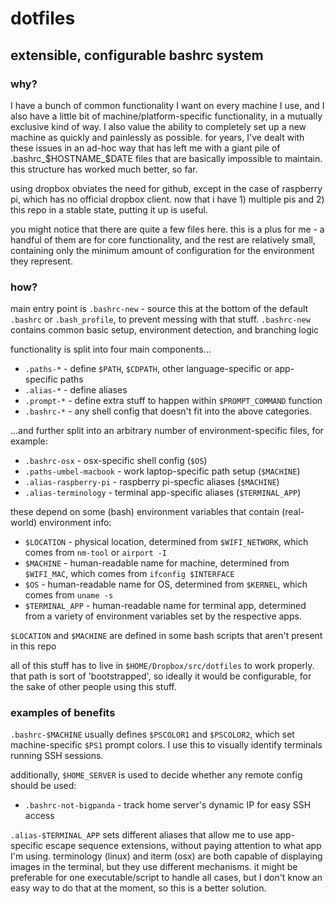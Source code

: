 # dotfiles

## extensible, configurable bashrc system

### why?
I have a bunch of common functionality I want on every machine I use, and I also have a little bit of machine/platform-specific functionality, in a mutually exclusive kind of way. I also value the ability to completely set up a new machine as quickly and painlessly as possible. for years, I've dealt with these issues in an ad-hoc way that has left me with a giant pile of .bashrc_$HOSTNAME_$DATE files that are basically impossible to maintain. this structure has worked much better, so far.

using dropbox obviates the need for github, except in the case of raspberry pi, which has no official dropbox client. now that i have 1) multiple pis and 2) this repo in a stable state, putting it up is useful.

you might notice that there are quite a few files here. this is a plus for me - a handful of them are for core functionality, and the rest are relatively small, containing only the minimum amount of configuration for the environment they represent.

### how?

main entry point is `.bashrc-new` - source this at the bottom of the default `.bashrc` or `.bash_profile`, to prevent messing with that stuff. `.bashrc-new` contains common basic setup, environment detection, and branching logic

functionality is split into four main components...
* `.paths-*` - define `$PATH`, `$CDPATH`, other language-specific or app-specific paths
* `.alias-*` - define aliases
* `.prompt-*` - define extra stuff to happen within `$PROMPT_COMMAND` function
* `.bashrc-*` - any shell config that doesn't fit into the above categories.

...and further split into an arbitrary number of environment-specific files, for example:
* `.bashrc-osx` - osx-specific shell config (`$OS`)
* `.paths-umbel-macbook` - work laptop-specific path setup (`$MACHINE`)
* `.alias-raspberry-pi` - raspberry pi-specfic aliases (`$MACHINE`)
* `.alias-terminology` - terminal app-specific aliases (`$TERMINAL_APP`)

these depend on some (bash) environment variables that contain (real-world) environment info:
- `$LOCATION` - physical location, determined from `$WIFI_NETWORK`, which comes from `nm-tool` or `airport -I`
- `$MACHINE` - human-readable name for machine, determined from `$WIFI_MAC`, which comes from `ifconfig $INTERFACE`
- `$OS` - human-readable name for OS, determined from `$KERNEL`, which comes from `uname -s`
- `$TERMINAL_APP` - human-readable name for terminal app, determined from a variety of environment variables set by the respective apps.

`$LOCATION` and `$MACHINE` are defined in some bash scripts that aren't present in this repo

all of this stuff has to live in `$HOME/Dropbox/src/dotfiles` to work properly. that path is sort of 'bootstrapped', so ideally it would be configurable, for the sake of other people using this stuff.


### examples of benefits
`.bashrc-$MACHINE` usually defines `$PSCOLOR1` and `$PSCOLOR2`, which set machine-specific `$PS1` prompt colors. I use this to visually identify terminals running SSH sessions.

additionally, `$HOME_SERVER` is used to decide whether any remote config should be used:
* `.bashrc-not-bigpanda` - track home server's dynamic IP for easy SSH access

`.alias-$TERMINAL_APP` sets different aliases that allow me to use app-specific escape sequence extensions, without paying attention to what app I'm using. terminology (linux) and iterm (osx) are both capable of displaying images in the terminal, but they use different mechanisms. it might be preferable for one executable/script to handle all cases, but I don't know an easy way to do that at the moment, so this is a better solution.